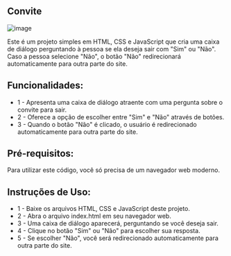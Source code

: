 ## Convite
![image](https://github.com/Hkaua/Convite/assets/115200562/f7e31909-8c1c-45f1-8549-dad48bd20a29)

Este é um projeto simples em HTML, CSS e JavaScript que cria uma caixa de diálogo perguntando à pessoa se ela deseja sair com "Sim" ou "Não". Caso a pessoa selecione "Não", o botão "Não" redirecionará automaticamente para outra parte do site.

## Funcionalidades:

* 1 - Apresenta uma caixa de diálogo atraente com uma pergunta sobre o convite para sair. 
* 2 - Oferece a opção de escolher entre "Sim" e "Não" através de botões.
* 3 - Quando o botão "Não" é clicado, o usuário é redirecionado automaticamente para outra parte do site.

## Pré-requisitos:

Para utilizar este código, você só precisa de um navegador web moderno.

## Instruções de Uso:

* 1 - Baixe os arquivos HTML, CSS e JavaScript deste projeto.
* 2 - Abra o arquivo index.html em seu navegador web.
* 3 - Uma caixa de diálogo aparecerá, perguntando se você deseja sair.
* 4 - Clique no botão "Sim" ou "Não" para escolher sua resposta.
* 5 - Se escolher "Não", você será redirecionado automaticamente para outra parte do site.

##
